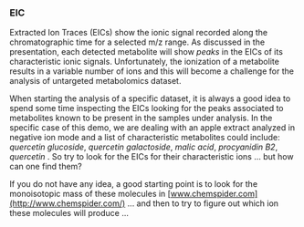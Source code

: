 ### EIC
Extracted Ion Traces (EICs) show the ionic signal recorded along the chromatographic time for a selected m/z range. 
As discussed in the presentation, each detected metabolite will show *peaks*  in the EICs of its characteristic ionic signals. Unfortunately, the ionization of a metabolite results in a variable number of ions and this will become a challenge for the analysis of untargeted metabolomics dataset.

When starting the analysis of a specific dataset, it is always a good idea to spend some time inspecting the EICs looking for the peaks associated to metabolites known to be present in the samples under analysis. In the specific case of this demo, we are dealing with an apple extract analyzed in negative ion mode and a list of characteristic metabolites could include: *quercetin glucoside*, *quercetin galactoside*, *malic acid*, *procyanidin B2*, *quercetin* . So try to look for the EICs for their characteristic ions ... but how can one find them?

If you do not have any idea, a good starting point is to look for the monoisotopic mass of these molecules in [www.chemspider.com](http://www.chemspider.com/) ... and then to try to figure out which ion these molecules will produce ...


